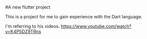 #A new flutter project

This is a project for me to gain experience with the Dart language.

I'm referring to his videos.
https://www.youtube.com/watch?v=K4P5DZ9TRns
